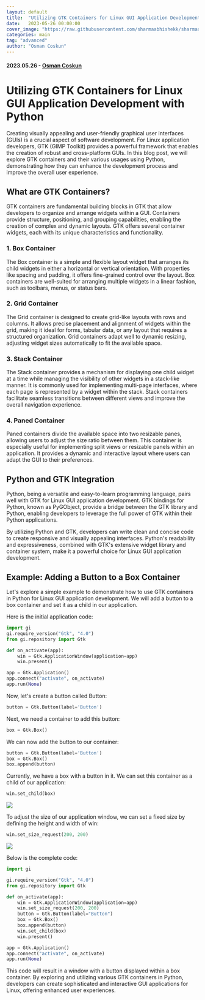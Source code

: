 ```yaml
---
layout: default
title:  "Utilizing GTK Containers for Linux GUI Application Development with Python"
date:   2023-05-26 00:00:00
cover_image: "https://raw.githubusercontent.com/sharmaabhishekk/sharmaabhishekk.github.io/master/images/cover.png"
categories: main
tag: "advanced"
author: "Osman Coskun"
---
```

#### 2023.05.26 - [Osman Coskun](https://github.com/osmancoskun) 

# Utilizing GTK Containers for Linux GUI Application Development with Python

Creating visually appealing and user-friendly graphical user interfaces (GUIs) is a crucial aspect of software development. For Linux application developers, GTK (GIMP Toolkit) provides a powerful framework that enables the creation of robust and cross-platform GUIs. In this blog post, we will explore GTK containers and their various usages using Python, demonstrating how they can enhance the development process and improve the overall user experience.

## What are GTK Containers?

GTK containers are fundamental building blocks in GTK that allow developers to organize and arrange widgets within a GUI. Containers provide structure, positioning, and grouping capabilities, enabling the creation of complex and dynamic layouts. GTK offers several container widgets, each with its unique characteristics and functionality.

### 1. Box Container

The Box container is a simple and flexible layout widget that arranges its child widgets in either a horizontal or vertical orientation. With properties like spacing and padding, it offers fine-grained control over the layout. Box containers are well-suited for arranging multiple widgets in a linear fashion, such as toolbars, menus, or status bars.

### 2. Grid Container

The Grid container is designed to create grid-like layouts with rows and columns. It allows precise placement and alignment of widgets within the grid, making it ideal for forms, tabular data, or any layout that requires a structured organization. Grid containers adapt well to dynamic resizing, adjusting widget sizes automatically to fit the available space.

### 3. Stack Container

The Stack container provides a mechanism for displaying one child widget at a time while managing the visibility of other widgets in a stack-like manner. It is commonly used for implementing multi-page interfaces, where each page is represented by a widget within the stack. Stack containers facilitate seamless transitions between different views and improve the overall navigation experience.

### 4. Paned Container

Paned containers divide the available space into two resizable panes, allowing users to adjust the size ratio between them. This container is especially useful for implementing split views or resizable panels within an application. It provides a dynamic and interactive layout where users can adapt the GUI to their preferences.

## Python and GTK Integration

Python, being a versatile and easy-to-learn programming language, pairs well with GTK for Linux GUI application development. GTK bindings for Python, known as PyGObject, provide a bridge between the GTK library and Python, enabling developers to leverage the full power of GTK within their Python applications.

By utilizing Python and GTK, developers can write clean and concise code to create responsive and visually appealing interfaces. Python's readability and expressiveness, combined with GTK's extensive widget library and container system, make it a powerful choice for Linux GUI application development.

## Example: Adding a Button to a Box Container

Let's explore a simple example to demonstrate how to use GTK containers in Python for Linux GUI application development. We will add a button to a box container and set it as a child in our application.

Here is the initial application code:

```python
import gi
gi.require_version("Gtk", "4.0")
from gi.repository import Gtk

def on_activate(app):
    win = Gtk.ApplicationWindow(application=app)
    win.present()

app = Gtk.Application()
app.connect("activate", on_activate)
app.run(None)
```

Now, let's create a button called Button:


```python
button = Gtk.Button(label='Button')
```

Next, we need a container to add this button:

```python
box = Gtk.Box()
```

We can now add the button to our container:

```python
button = Gtk.Button(label='Button')
box = Gtk.Box()
box.append(button)
```

Currently, we have a box with a button in it. We can set this container as a child of our application:


```python
win.set_child(box)
```

![](https://raw.githubusercontent.com/pardus/pardus.github.io/main/src/lib/assets/python-gtk-01-1.png)

To adjust the size of our application window, we can set a fixed size by defining the height and width of win:

```python
win.set_size_request(200, 200)
```
![](https://raw.githubusercontent.com/pardus/pardus.github.io/main/src/lib/assets/python-gtk-01-2.png)

Below is the complete code:

```python
import gi

gi.require_version("Gtk", "4.0")
from gi.repository import Gtk

def on_activate(app):
    win = Gtk.ApplicationWindow(application=app)
    win.set_size_request(200, 200)
    button = Gtk.Button(label="Button")
    box = Gtk.Box()
    box.append(button)
    win.set_child(box)
    win.present()

app = Gtk.Application()
app.connect("activate", on_activate)
app.run(None)
```

This code will result in a window with a button displayed within a box container. By exploring and utilizing various GTK containers in Python, developers can create sophisticated and interactive GUI applications for Linux, offering enhanced user experiences.
